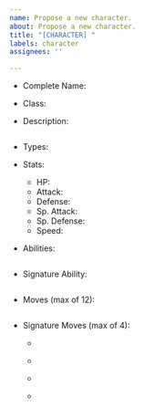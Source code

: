 ```yaml
---
name: Propose a new character.
about: Propose a new character.
title: "[CHARACTER] "
labels: character
assignees: ''

---
```


- Complete Name: 

- Class: 

- Description:

    <!-- Character Description Here -->
    ```
    
    ```

- Types: 

- Stats:

  - HP: 
  - Attack: 
  - Defense: 
  - Sp. Attack: 
  - Sp. Defense: 
  - Speed: 

- Abilities:

    <!-- Abilities Name Here -->
    ```
    
    ```

- Signature Ability: 

    <!--Signature Ability Description Here-->
    ```
    
    ```

- Moves (max of 12):
    <!--Move Names Here-->
    ```
    
    ```

- Signature Moves (max of 4):

  - <!--Signature Move Name Here-->

    <!--Signature Move Description Here-->
    ```
    
    ```

  - <!--Signature Move Name Here-->

    <!--Signature Move Description Here-->
    ```
    
    ```

  - <!--Signature Move Name Here-->

    <!--Signature Move Description Here-->
    ```
    
    ```

  - <!--Signature Move Name Here-->

    <!--Signature Move Description Here-->
    ```
    
    ```
